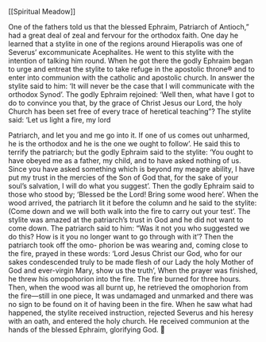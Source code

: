 [[Spiritual Meadow]]
 
One of the fathers told us that the blessed Ephraim, Patriarch of Antioch,” had a great deal of zeal and fervour for the orthodox faith. One day he learned that a stylite in one of the regions around Hierapolis was one of Severus’ excommunicate Acephalites. He went to this stylite with the intention of talking him round. When he got there the godly Ephraim began to urge and entreat the stylite to take refuge in the apostolic throne® and to enter into communion with the catholic and apostolic church. In answer the stylite said to him: ‘It will never be the case that I will communicate with the orthodox Synod’. The godly Ephraim rejoined: ‘Well then, what have I got to do to convince you that, by the grace of Christ Jesus our Lord, the holy Church has been set free of every trace of heretical teaching”? The stylite said: ‘Let us light a fire, my lord  
 
Patriarch, and let you and me go into it. If one of us comes out unharmed, he is the orthodox and he is the one we ought to follow’. He said this to terrify the patriarch; but the godly Ephraim said to the stylite: ‘You ought to have obeyed me as a father, my child, and to have asked nothing of us. Since you have asked something which is beyond my meagre ability, I have put my trust in the mercies of the Son of God that, for the sake of your soul’s salvation, I will do what you suggest’. Then the godly Ephraim said to those who stood by; ‘Blessed be the Lord! Bring some wood here’. When the wood arrived, the patriarch lit it before the column and he said to the stylite: (Come down and we will both walk into the fire to carry out your test’. The stylite was amazed at the patriarch’s trust in God and he did not want to come down. The patriarch said to him: “Was it not you who suggested we do this? How is it you no longer want to go through with it’? Then the patriarch took off the omo- phorion be was wearing and, coming close to the fire, prayed in these words: ‘Lord Jesus Christ our God, who for our sakes condescended truly to be made flesh of our Lady the holy Mother of God and ever-virgin Mary, show us the truth’, When the prayer was finished, he threw his omopohorion into the fire. The fire burned for three hours. Then, when the wood was all burnt up, he retrieved the omophorion from the fire—still in one piece, It was undamaged and unmarked and there was no sign to be found on it of having been in the fire. When he saw what had happened, the stylite received instruction, rejected Severus and his heresy with an oath, and entered the holy church. He received communion at the hands of the blessed Ephraim, glorifying God.  
